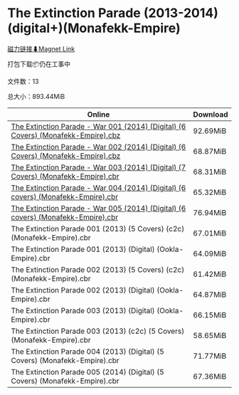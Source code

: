 # The Extinction Parade (2013-2014)(digital+)(Monafekk-Empire)

[磁力链接⬇Magnet Link](magnet:?xt=urn:btih:efc28e7ea7d7e97dae395b9c9a7264c5fc949774&dn=The%20Extinction%20Parade%20%282013-2014%29%28digital%2B%29%28Monafekk-Empire%29)

打包下载📦仍在工事中

文件数：13

总大小：893.44MiB

Online | Download
--- | ---
[The Extinction Parade - War 001 (2014) (Digital) (6 Covers) (Monafekk-Empire).cbz](https://github.com/alicewish/markdown/blob/master/comic/Extinction-Parade-War-001-2014-Digital-6-Covers-Monafekk-Empire-cbz.md) | 92.69MiB
[The Extinction Parade - War 002 (2014) (Digital) (6 Covers) (Monafekk-Empire).cbz](https://github.com/alicewish/markdown/blob/master/comic/Extinction-Parade-War-002-2014-Digital-6-Covers-Monafekk-Empire-cbz.md) | 68.87MiB
[The Extinction Parade - War 003 (2014) (Digital) (7 Covers) (Monafekk-Empire).cbr](https://github.com/alicewish/markdown/blob/master/comic/Extinction-Parade-War-003-2014-Digital-7-Covers-Monafekk-Empire-cbr.md) | 68.31MiB
[The Extinction Parade - War 004 (2014) (Digital) (6 covers) (Monafekk-Empire).cbr](https://github.com/alicewish/markdown/blob/master/comic/Extinction-Parade-War-004-2014-Digital-6-covers-Monafekk-Empire-cbr.md) | 65.32MiB
[The Extinction Parade - War 005 (2014) (Digital) (6 covers) (Monafekk-Empire).cbr](https://github.com/alicewish/markdown/blob/master/comic/Extinction-Parade-War-005-2014-Digital-6-covers-Monafekk-Empire-cbr.md) | 76.94MiB
The Extinction Parade 001 (2013) (5 Covers) (c2c) (Monafekk-Empire).cbr | 67.01MiB
The Extinction Parade 001 (2013) (Digital) (Ookla-Empire).cbr | 64.09MiB
The Extinction Parade 002 (2013) (5 Covers) (c2c) (Monafekk-Empire).cbr | 61.42MiB
The Extinction Parade 002 (2013) (Digital) (Ookla-Empire).cbr | 64.87MiB
The Extinction Parade 003 (2013) (Digital) (Ookla-Empire).cbr | 66.15MiB
The Extinction Parade 003 (2013) (c2c) (5 Covers) (Monafekk-Empire).cbr | 58.65MiB
The Extinction Parade 004 (2013) (Digital) (5 Covers) (Monafekk-Empire).cbr | 71.77MiB
The Extinction Parade 005 (2014) (Digital) (5 Covers) (Monafekk-Empire).cbr | 67.36MiB